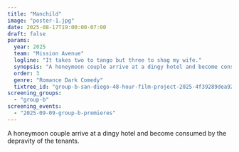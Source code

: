 ```yaml
---
title: "Manchild"
image: "poster-1.jpg"
date: 2025-08-17T19:00:00-07:00
draft: false
params:
  year: 2025
  team: "Mission Avenue"
  logline: "It takes two to tango but three to shag my wife."
  synopsis: "A honeymoon couple arrive at a dingy hotel and become consumed by the depravity of the tenants."
  order: 3
  genre: "Romance Dark Comedy"
  tixtree_id: "group-b-san-diego-48-hour-film-project-2025-4f39289dea92"
screening_groups:
  - "group-b"
screening_events:
  - "2025-09-09-group-b-premieres"
---
```


A honeymoon couple arrive at a dingy hotel and become consumed by the depravity of the tenants.
